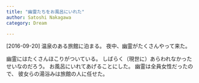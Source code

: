 ```yaml
---
title: "幽霊たちをお風呂にいれた"
author: Satoshi Nakagawa
category: Dream

---
```


[2016-09-20]  温泉のある旅館に泊まる。
夜中、幽霊がたくさんやって来た。

 幽霊にはたくさんほこりがついている。
しばらく（現世に）あらわれなかったせいなのだろう。
お風呂にいれてあげることにした。
幽霊は全員女性だったので、
彼女らの湯浴みは旅館の人に任せた。

